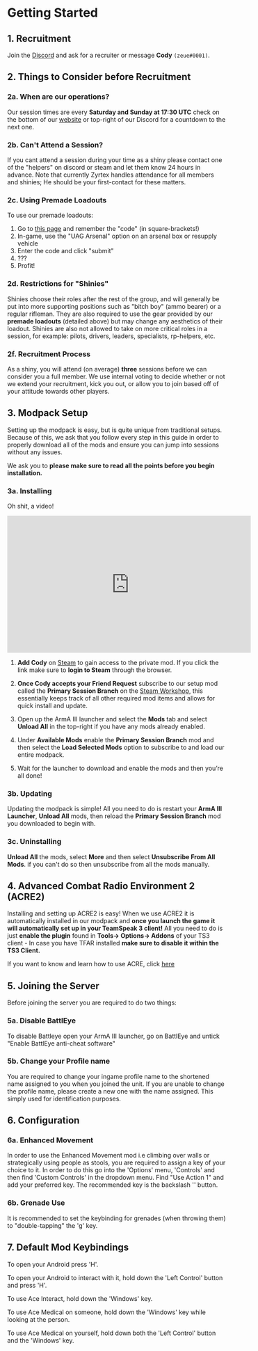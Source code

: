 # Getting Started

## 1. Recruitment

Join the [Discord](https://uagpmc.com/discord) and ask for a recruiter or message **Cody** `(zeue#0001)`.

## 2. Things to Consider before Recruitment

### 2a. When are our operations?

Our session times are every **Saturday and Sunday at 17:30 UTC** check on the bottom of our [website](https://unnamed.group/) or top-right of our Discord for a countdown to the next one.

### 2b. Can't Attend a Session?

If you cant attend a session during your time as a shiny please contact one of the "helpers" on discord or steam and let them know 24 hours in advance. Note that currently Zyrtex handles attendance for all members and shinies; He should be your first-contact for these matters.

### 2c. Using Premade Loadouts

To use our premade loadouts:

1. Go to [this page](https://unnamed.group/loadouts) and remember the "code" (in square-brackets!)
2. In-game, use the "UAG Arsenal" option on an arsenal box or resupply vehicle
3. Enter the code and click "submit"
4. ???
5. Profit!

### 2d. Restrictions for "Shinies"

Shinies choose their roles after the rest of the group, and will generally be put into more supporting positions such as "bitch boy" (ammo bearer) or a regular rifleman. They are also required to use the gear provided by our **premade loadouts** (detailed above) but may change any aesthetics of their loadout. Shinies are also not allowed to take on more critical roles in a session, for example: pilots, drivers, leaders, specialists, rp-helpers, etc.

### 2f. Recruitment Process

As a shiny, you will attend (on average) **three** sessions before we can consider you a full member. We use internal voting to decide whether or not we extend your recruitment, kick you out, or allow you to join based off of your attitude towards other players.

## 3. Modpack Setup

Setting up the modpack is easy, but is quite unique from traditional setups. Because of this, we ask that you follow every step in this guide in order to properly download all of the mods and ensure you can jump into sessions without any issues.

We ask you to **please make sure to read all the points before you begin installation.**

### 3a. Installing

Oh shit, a video!

<iframe width="560" height="315" src="https://www.youtube-nocookie.com/embed/nnrirD1ulZY" frameborder="0" allow="accelerometer; autoplay; encrypted-media; gyroscope; picture-in-picture" allowfullscreen></iframe>

1. **Add Cody** on [Steam](https://steamcommunity.com/id/codyburton/) to gain access to the private mod. If you click the link make sure to **login to Steam** through the browser.

2. **Once Cody accepts your Friend Request** subscribe to our setup mod called the **Primary Session Branch** on the [Steam Workshop](https://steamcommunity.com/sharedfiles/filedetails/?id=1092924095), this essentially keeps track of all other required mod items and allows for quick install and update.

3. Open up the ArmA III launcher and select the **Mods** tab and select **Unload All** in the top-right if you have any mods already enabled.

4. Under **Available Mods** enable the **Primary Session Branch** mod and then select the **Load Selected Mods** option to subscribe to and load our entire modpack.

5. Wait for the launcher to download and enable the mods and then you’re all done!

### 3b. Updating

Updating the modpack is simple! All you need to do is restart your **ArmA III Launcher**, **Unload All** mods, then reload the **Primary Session Branch** mod you downloaded to begin with.

### 3c. Uninstalling

**Unload All** the mods, select **More** and then select **Unsubscribe From All Mods**. if you can't do so then unsubscribe from all the mods manually.

## 4. Advanced Combat Radio Environment 2 (ACRE2)

Installing and setting up ACRE2 is easy! When we use ACRE2 it is automatically installed in our modpack and **once you launch the game it will automatically set up in your TeamSpeak 3 client!** All you need to do is just **enable the plugin** found in **Tools-> Options-> Addons** of your TS3 client - In case you have TFAR installed **make sure to disable it within the TS3 Client.**

If you want to know and learn how to use ACRE, click [here](https://unnamed.group/handbook/ttp/basic/radio-communication-basics.html)

## 5. Joining the Server

Before joining the server you are required to do two things:

### 5a. Disable BattlEye

To disable Battleye open your ArmA III launcher, go on BattlEye and untick "Enable BattlEye anti-cheat software"

### 5b. Change your Profile name

You are required to change your ingame profile name to the shortened name assigned to you when you joined the unit. If you are unable to change the profile name, please create a new one with the name assigned. This simply used for identification purposes.

## 6. Configuration

### 6a. Enhanced Movement

In order to use the Enhanced Movement mod i.e climbing over walls or strategically using people as stools, you are required to assign a key of your choice to it. In order to do this go into the 'Options' menu, 'Controls' and then find 'Custom Controls' in the dropdown menu. Find "Use Action 1" and add your preferred key. The recommended key is the backslash '\' button.

### 6b. Grenade Use

It is recommended to set the keybinding for grenades (when throwing them) to "double-tapping" the 'g' key.

## 7. Default Mod Keybindings

To open your Android press 'H'.

To open your Android to interact with it, hold down the 'Left Control' button and press 'H'.

To use Ace Interact, hold down the 'Windows' key.

To use Ace Medical on someone, hold down the 'Windows' key while looking at the person.

To use Ace Medical on yourself, hold down both the 'Left Control' button and the 'Windows' key.
